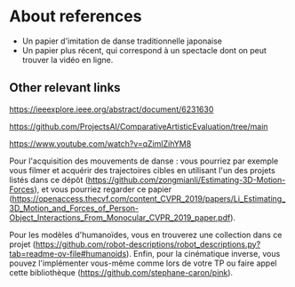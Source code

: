 # About references

- Un papier d'imitation de danse traditionnelle japonaise
- Un papier plus récent, qui correspond à un spectacle dont on peut trouver la vidéo en ligne.


## Other relevant links

https://ieeexplore.ieee.org/abstract/document/6231630

https://github.com/ProjectsAI/ComparativeArtisticEvaluation/tree/main

https://www.youtube.com/watch?v=qZimIZihYM8

Pour l'acquisition des mouvements de danse : vous pourriez par exemple vous filmer et acquérir des trajectoires cibles en utilisant l'un des projets listés dans ce dépôt (https://github.com/zongmianli/Estimating-3D-Motion-Forces), et vous pourriez regarder ce papier (https://openaccess.thecvf.com/content_CVPR_2019/papers/Li_Estimating_3D_Motion_and_Forces_of_Person-Object_Interactions_From_Monocular_CVPR_2019_paper.pdf).

Pour les modèles d'humanoïdes, vous en trouverez une collection dans ce projet (https://github.com/robot-descriptions/robot_descriptions.py?tab=readme-ov-file#humanoids). Enfin, pour la cinématique inverse, vous pouvez l'implémenter vous-même comme lors de votre TP ou faire appel cette bibliothèque (https://github.com/stephane-caron/pink).
